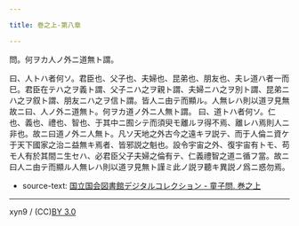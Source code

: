 ```yaml
---

title: 巻之上-第八章

---
```



問。何ヲカ人ノ外ニ道無ト謂。

曰、人トハ者何ソ。君臣也、父子也、夫婦也、昆弟也、朋友也、夫レ道ハ者一而巳。君臣在テハ之ヲ義ト謂、父子ニハ之ヲ親ト謂、夫婦ニハ之ヲ別ト謂、昆弟ニハ之ヲ叙ト謂、朋友ニハ之ヲ信ト謂。皆人ニ由テ而顯ル。人無レハ則以道ヲ見無故ニ曰、人ノ外ニ道無ト。何ヲカ道ノ外ニ人無ト謂。
曰、道トハ者何ソ。仁也、義也、禮也、智也、于其中ニ囿シテ而須臾モ離ルヲ得不焉、離レハ焉則人ニ非也。故ニ曰道ノ外ニ人無ト。凡ソ天地之外古今之遠キヲ説テ、而于人倫ニ資ケ于天下國家之治ニ益無キ焉者、皆邪説之魁也。設令宇宙之外、復宇宙有トモ、苟モ人有於其間ニ生セハ、必君臣父子夫婦之倫有テ、仁義禮智之道ニ循フ當。故ニ曰人ニ由テ而顯ル人無レハ則以道ヲ見無ト謹ミ此ノ説ヲ聽キ異説ノ爲ニ惑勿焉。





* source-text: [国立国会図書館デジタルコレクション - 童子問. 巻之上](http://dl.ndl.go.jp/info:ndljp/pid/757852/12)

---
xyn9 / (CC)[BY 3.0](https://creativecommons.org/licenses/by/3.0/deed)
